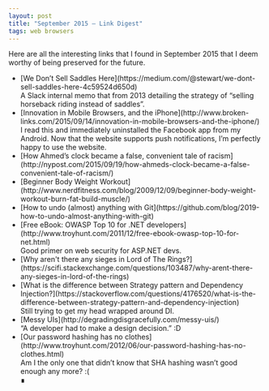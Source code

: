 ```yaml
---
layout: post
title: "September 2015 — Link Digest"
tags: web browsers
---
```


Here are all the interesting links that I found in September 2015 that I deem worthy of being preserved for the future.

<ul>
<li markdown="span"> [We Don’t Sell Saddles Here](https://medium.com/@stewart/we-dont-sell-saddles-here-4c59524d650d)
<br>
A Slack internal memo that from 2013 detailing the strategy of “selling horseback riding instead of saddles”.
</li>

<li markdown="span"> [Innovation in Mobile Browsers, and the iPhone](http://www.broken-links.com/2015/09/14/innovation-in-mobile-browsers-and-the-iphone/)
<br>
I read this and immediately uninstalled the Facebook app from my Android. Now that the website supports push notifications, I’m perfectly happy to use the website.
</li>

<li markdown="span"> [How Ahmed’s clock became a false, convenient tale of racism](http://nypost.com/2015/09/19/how-ahmeds-clock-became-a-false-convenient-tale-of-racism/)</li>

<li markdown="span"> [Beginner Body Weight Workout](http://www.nerdfitness.com/blog/2009/12/09/beginner-body-weight-workout-burn-fat-build-muscle/)</li>

<li markdown="span"> [How to undo (almost) anything with Git](https://github.com/blog/2019-how-to-undo-almost-anything-with-git)</li>

<li markdown="span"> [Free eBook: OWASP Top 10 for .NET developers](http://www.troyhunt.com/2011/12/free-ebook-owasp-top-10-for-net.html)
<br>
Good primer on web security for ASP.NET devs.
</li>

<li markdown="span"> [Why aren't there any sieges in Lord of The Rings?](https://scifi.stackexchange.com/questions/103487/why-arent-there-any-sieges-in-lord-of-the-rings)</li>

<li markdown="span"> [What is the difference between Strategy pattern and Dependency Injection?](https://stackoverflow.com/questions/4176520/what-is-the-difference-between-strategy-pattern-and-dependency-injection)
<br>
Still trying to get my head wrapped around DI.
</li>

<li markdown="span"> [Messy UIs](http://degradingdisgracefully.com/messy-uis/)
<br>
“A developer had to make a design decision.” <span class="emoticon">:D</span>
</li>

<li markdown="span"> [Our password hashing has no clothes](http://www.troyhunt.com/2012/06/our-password-hashing-has-no-clothes.html)
<br>
Am I the only one that didn’t know that SHA hashing wasn’t good enough any more? <span class="emoticon">:(</span>
</li> ∎